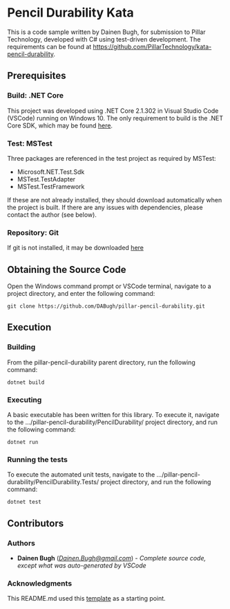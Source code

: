# Pencil Durability Kata

This is a code sample written by Dainen Bugh, for submission to Pillar Technology, developed with C# using test-driven development. The requirements can be found at https://github.com/PillarTechnology/kata-pencil-durability.

## Prerequisites

### Build: .NET Core

This project was developed using .NET Core 2.1.302 in Visual Studio Code (VSCode) running on Windows 10. The only requirement to build is the .NET Core SDK, which may be found [here](https://www.microsoft.com/net/download).

### Test: MSTest

Three packages are referenced in the test project as required by MSTest:

* Microsoft.NET.Test.Sdk
* MSTest.TestAdapter
* MSTest.TestFramework

If these are not already installed, they should download automatically when the project is built. If there are any issues with dependencies, please contact the author (see below).

### Repository: Git

If git is not installed, it may be downloaded [here](https://git-scm.com/download/win)


## Obtaining the Source Code

Open the Windows command prompt or VSCode terminal, navigate to a project directory, and enter the following command:

```
git clone https://github.com/DABugh/pillar-pencil-durability.git
```

## Execution

### Building

From the pillar-pencil-durability parent directory, run the following command:

```
dotnet build
```

### Executing

A basic executable has been written for this library. To execute it, navigate to the .../pillar-pencil-durability/PencilDurability/ project directory, and run the following command:

```
dotnet run
```

### Running the tests

To execute the automated unit tests, navigate to the .../pillar-pencil-durability/PencilDurability.Tests/ project directory, and run the following command:

```
dotnet test
```


## Contributors

### Authors

* **Dainen Bugh** (*Dainen.Bugh@gmail.com*) - *Complete source code, except what was auto-generated by VSCode*


### Acknowledgments

This README.md used this [template](https://gist.github.com/PurpleBooth/109311bb0361f32d87a2) as a starting point.
